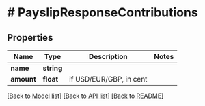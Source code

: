 # # PayslipResponseContributions

## Properties

Name | Type | Description | Notes
------------ | ------------- | ------------- | -------------
**name** | **string** |  |
**amount** | **float** | if USD/EUR/GBP, in cent |

[[Back to Model list]](../../README.md#models) [[Back to API list]](../../README.md#endpoints) [[Back to README]](../../README.md)
